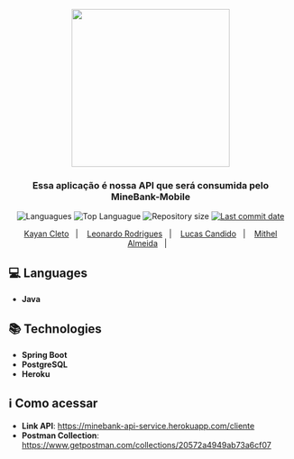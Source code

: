 <p align="center">
   <img src="https://github.com/ProjetosUniso/MineBank-Mobile/blob/master/mobile/app/src/main/res/drawable-v24/logo.png" width="280">

   <h3 align="center" >
     Essa aplicação é nossa API que será consumida pelo MineBank-Mobile
   </h3>

<p align="center">
</p>

<p align="center">
  <img alt="Languagues" src="https://img.shields.io/github/languages/count/ProjetosUniso/MineBank-API">
  <img alt="Top Languague" src="https://img.shields.io/github/languages/top/ProjetosUniso/MineBank-API">
  <img alt="Repository size" src="https://img.shields.io/github/repo-size/ProjetosUniso/MineBank-API">
  <a href="https://github.com/ProjetosUniso/MineBank-API/commits/master">
    <img alt="Last commit date" src="https://img.shields.io/github/last-commit/ProjetosUniso/MineBank-API">
  </a>
</p>

<p align="center">
  <a href="https://github.com/KayanCleto">Kayan Cleto</a>&nbsp;&nbsp;&nbsp;|&nbsp;&nbsp;&nbsp;
  <a href="https://github.com/LeonardoLetr">Leonardo Rodrigues</a>&nbsp;&nbsp;&nbsp;|&nbsp;&nbsp;&nbsp;
  <a href="https://github.com/Lucas-Hernandes">Lucas Candido</a>&nbsp;&nbsp;&nbsp;|&nbsp;&nbsp;&nbsp;
  <a href="https://github.com/MithelM">Mithel Almeida</a>&nbsp;&nbsp;&nbsp;|&nbsp;&nbsp;&nbsp;
</p>



## :computer: Languages

- **Java**

## :books: Technologies
   * **Spring Boot**
   * **PostgreSQL**
   * **Heroku**
   
## :information_source: Como acessar 
   * **Link API**: https://minebank-api-service.herokuapp.com/cliente
   * **Postman Collection**: https://www.getpostman.com/collections/20572a4949ab73a6cf07

